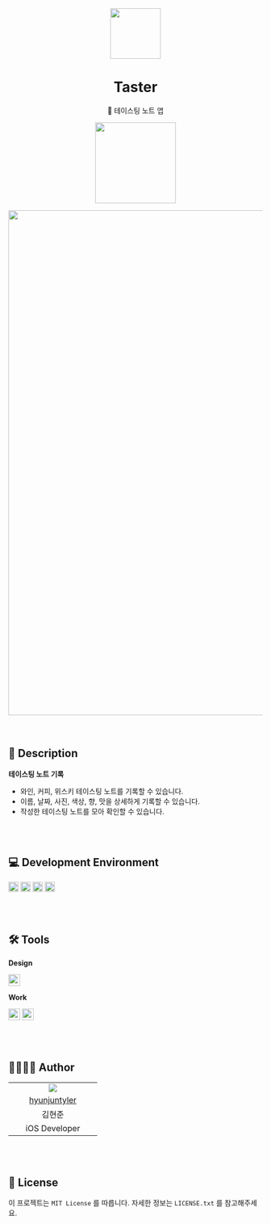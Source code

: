 <div align="center">
<img width = "100" src="https://github.com/hyunjuntyler/Taster/assets/120548537/da4c1ae6-f80d-4660-9720-55e953dd35ef">

# Taster
 🍷 테이스팅 노트 앱
</div>

<div align="center">
 
[<img width = "160" src="https://github-production-user-asset-6210df.s3.amazonaws.com/120548537/251533420-0eb9b31b-8203-48b7-8dcd-3725a8c9da49.png">](https://apps.apple.com/kr/app/%ED%85%8C%EC%9D%B4%EC%8A%A4%ED%84%B0/id6474084454)

<img width = "1000" src="https://github.com/hyunjuntyler/Taster/assets/120548537/3a9bbf78-c8f0-4f37-9216-8fca788aa97b">

</div>

<br>

<br>

## 📑 Description
    
**테이스팅 노트 기록**  
- 와인, 커피, 위스키 테이스팅 노트를 기록할 수 있습니다.
- 이름, 날짜, 사진, 색상, 향, 맛을 상세하게 기록할 수 있습니다.
- 작성한 테이스팅 노트를 모아 확인할 수 있습니다.

<br>

<br>

## 💻 Development Environment

<img height="20" src="https://img.shields.io/badge/iOS-17.0+-lightgray">  <img height="20" src="https://img.shields.io/badge/Xcode-15.4-skyblue">  <img height="20" src="https://img.shields.io/badge/Swift-5.10-orange"> <img height="20" src="https://img.shields.io/badge/Platform-iOS-lightgreen"> 

<br>

<br>
  
## 🛠️ Tools
**Design**  
  
<img height="23" src="https://img.shields.io/badge/Figma-F24E1E?style=flat-square&logo=Figma&logoColor=white"/>  

**Work**  

<img height="23" src="https://img.shields.io/badge/GitHub-181717?style=flat-square&logo=GitHub&logoColor=white"/>  <img height="23" src="https://img.shields.io/badge/Notion-FFFFFF?style=flat-square&logo=Notion&logoColor=black"/>

<br>

<br>

## 👩‍💻🧑‍💻 Author

<table>
  <tr align=center>
    <td width="160px"><img src="https://github.com/hyunjuntyler/DayCounter/assets/120548537/2b6b3765-12dc-432a-babe-d0f05c929989"></td>
  </tr>
  <tr align=center>
    <td width="160px"><a href="https://github.com/hyunjuntyler">hyunjuntyler</a></td>
  </tr>
  <tr align=center>
    <td width="160px">김현준</td>
  </tr>
  <tr align=center>
    <td width="160px">iOS Developer</td>
  </tr>
</table>

<br>

<br>

## 📄 License

이 프로젝트는 `MIT License` 를 따릅니다. 자세한 정보는 `LICENSE.txt` 를 참고해주세요.

<br>
